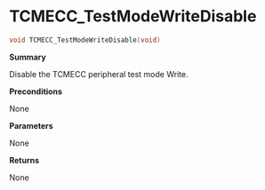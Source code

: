# TCMECC_TestModeWriteDisable

```c
void TCMECC_TestModeWriteDisable(void)
```

**Summary**

Disable the TCMECC peripheral test mode Write.

**Preconditions**

None

**Parameters**

None

**Returns**

None
